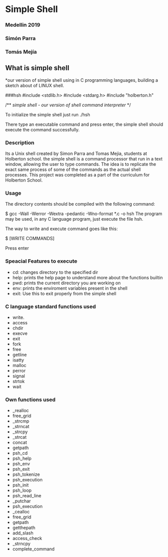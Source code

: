 # Simple Shell
### Medellin 2019
### Simón Parra
### Tomás Mejía

## What is simple shell
*our version of simple shell using in C programming languages, building a sketch about of LINUX shell.

###hsh
#include <stdlib.h> #include <stdarg.h> #include "holberton.h"

/** *simple shell - our version of shell command interpreter* */

To initialize the simple shell just run ./hsh

There type an executable command and press enter, the simple shell should execute the command successfully.

### Description
Its a Unix shell created by Simon Parra and Tomas Mejia, students at Holberton school. the simple shell is a command processor that run in a text window, allowing the user to type commands. The idea is to replicate the exact same process of some of the commands as the actual shell processes. This project was completed as a part of the curriculum for Holberton School.

### Usage
The directory contents should be compiled with the following command:

$ gcc -Wall -Werror -Wextra -pedantic -Wno-format *.c -o hsh 
The program may be used, in any C language program, just execute the file hsh.

The way to write and execute command goes like this:

$ [WRITE COMMANDS]

Press enter

### Speacial Features to execute
 - cd: changes directory to the specified dir
 - help: prints the help page to understand more about the functions builtin
 - pwd: prints the current directory you are working on
 - env: prints the enviroment variables present in the shell
 - exit: Use this to exit properly from the simple shell

### C language standard functions used
 - write.
 - access 
 - chdir 
 - execve
 - exit
 - fork
 - free
 - getline
 - isatty
 - malloc
 - perror
 - signal
 - strtok
 - wait

 
### Own functions used
 - _realloc
 - free_grid
 - _strcmp
 - _strncat
 - _strcpy
 - _strcat
 - concat
 - getpath
 - psh_cd
 - psh_help
 - psh_env
 - psh_exit
 - psh_tokenize
 - psh_execution
 - psh_init
 - psh_loop
 - psh_read_line
 - _putchar
 - psh_execution
 - _cealloc
 - free_grid
 - getpath
 - getthepath
 - add_slash
 - access_check
 - _strncpy
 - complete_command

